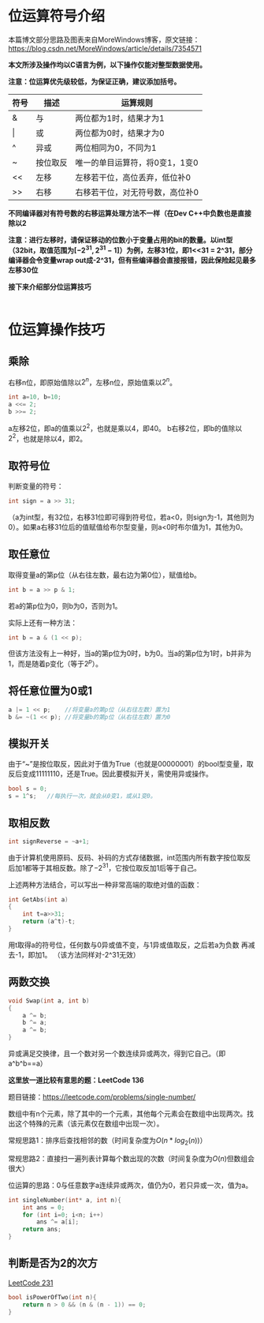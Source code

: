 # 位运算符号介绍
本篇博文部分思路及图表来自MoreWindows博客，原文链接：https://blog.csdn.net/MoreWindows/article/details/7354571

**本文所涉及操作均以C语言为例，以下操作仅能对整型数据使用。**

**注意：位运算优先级较低，为保证正确，建议添加括号。**

| 符号 | 描述 | 运算规则 |
| ---- | ---- | ---- |
| &    |  与  |  两位都为1时，结果才为1 |
| \|   |  或  |  两位都为0时，结果才为0 |
| ^    | 异或 |  两位相同为0，不同为1   |
| ~    | 按位取反 | 唯一的单目运算符，将0变1，1变0 |
| <<   | 左移 | 左移若干位，高位丢弃，低位补0   |
| >>   | 右移 | 右移若干位，对无符号数，高位补0 |

**不同编译器对有符号数的右移运算处理方法不一样（在Dev C++中负数也是直接除以2**

**注意：进行左移时，请保证移动的位数小于变量占用的bit的数量。以int型（32bit，取值范围为$[-2^{31} ,  2^{31}-1]$）为例，左移31位，即1<<31 = 2^31，部分编译器会令变量wrap out成-2^31，但有些编译器会直接报错，因此保险起见最多左移30位**

**接下来介绍部分位运算技巧**
<br/><br/>

# 位运算操作技巧
## 乘除
右移n位，即原始值除以$2^n$，左移n位，原始值乘以$2^n$。
```cpp
int a=10, b=10;
a <<= 2;
b >>= 2;
```
a左移2位，即a的值乘以$2^2$，也就是乘以4，即40。
b右移2位，即b的值除以$2^2$，也就是除以4，即2。

## 取符号位
判断变量的符号：
```cpp
int sign = a >> 31; 
```
（a为int型，有32位，右移31位即可得到符号位，若a<0，则sign为-1，其他则为0）。如果a右移31位后的值赋值给布尔型变量，则a<0时布尔值为1，其他为0。

## 取任意位
取得变量a的第p位（从右往左数，最右边为第0位），赋值给b。
```cpp
int b = a >> p & 1; 
```
若a的第p位为0，则b为0，否则为1。

实际上还有一种方法：
```cpp
int b = a & (1 << p); 
```
但该方法没有上一种好，当a的第p位为0时，b为0。当a的第p位为1时，b并非为1，而是随着p变化（等于$2^p$）。
## 将任意位置为0或1
```cpp
a |= 1 << p;    //将变量a的第p位（从右往左数）置为1
b &= ~(1 << p); //将变量b的第p位（从右往左数）置为0
```
## 模拟开关
由于“~”是按位取反，因此对于值为True（也就是00000001）的bool型变量，取反后变成11111110，还是True。因此要模拟开关，需使用异或操作。

```cpp
bool s = 0;
s = 1^s;   //每执行一次，就会从0变1，或从1变0。
```
## 取相反数
```cpp
int signReverse = ~a+1;
```
由于计算机使用原码、反码、补码的方式存储数据，int范围内所有数字按位取反后加1都等于其相反数。除了$-2^{31}$，它按位取反加1后等于自己。

上述两种方法结合，可以写出一种非常高端的取绝对值的函数：
```cpp
int GetAbs(int a)
{
    int t=a>>31;
    return (a^t)-t;
} 
```
用t取得a的符号位，任何数与0异或值不变，与1异或值取反，之后若a为负数 再减去-1，即加1。
（该方法同样对-2^31无效）
## 两数交换
```cpp
void Swap(int a, int b)  
{  
    a ^= b;  
    b ^= a;  
    a ^= b; 
}  
```
异或满足交换律，且一个数对另一个数连续异或两次，得到它自己。（即a\^b\^b==a）

**这里放一道比较有意思的题：LeetCode 136**

题目链接：https://leetcode.com/problems/single-number/

数组中有n个元素，除了其中的一个元素，其他每个元素会在数组中出现两次。找出这个特殊的元素（该元素仅在数组中出现一次）。

常规思路1：排序后查找相邻的数（时间复杂度为$O(n*log_2(n))$）

常规思路2：直接扫一遍列表计算每个数出现的次数（时间复杂度为$O(n)$但数组会很大）

位运算的思路：0与任意数字a连续异或两次，值仍为0，若只异或一次，值为a。
```cpp
int singleNumber(int* a, int n){
    int ans = 0;
    for (int i=0; i<n; i++) 
        ans ^= a[i];
    return ans;
}
```
## 判断是否为2的次方
[LeetCode 231](https://leetcode.com/problems/power-of-two/)
```cpp
bool isPowerOfTwo(int n){
    return n > 0 && (n & (n - 1)) == 0;
}
```
